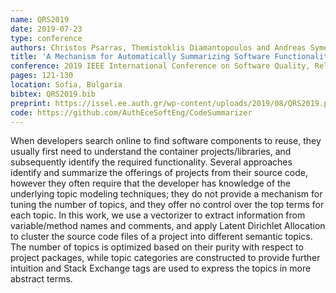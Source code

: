 ```yaml
---
name: QRS2019
date: 2019-07-23
type: conference
authors: Christos Psarras, Themistoklis Diamantopoulos and Andreas Symeonidis
title: 'A Mechanism for Automatically Summarizing Software Functionality from Source Code'
conference: 2019 IEEE International Conference on Software Quality, Reliability and Security (QRS)
pages: 121-130
location: Sofia, Bulgaria
bibtex: QRS2019.bib
preprint: https://issel.ee.auth.gr/wp-content/uploads/2019/08/QRS2019.pdf
code: https://github.com/AuthEceSoftEng/CodeSummarizer
---
```


When developers search online to find software components to reuse, they usually
first need to understand the container projects/libraries, and subsequently identify
the required functionality. Several approaches identify and summarize the offerings
of projects from their source code, however they often require that the developer has
knowledge of the underlying topic modeling techniques; they do not provide a mechanism
for tuning the number of topics, and they offer no control over the top terms for each
topic. In this work, we use a vectorizer to extract information from variable/method
names and comments, and apply Latent Dirichlet Allocation to cluster the source code
files of a project into different semantic topics. The number of topics is optimized
based on their purity with respect to project packages, while topic categories are
constructed to provide further intuition and Stack Exchange tags are used to express
the topics in more abstract terms.
